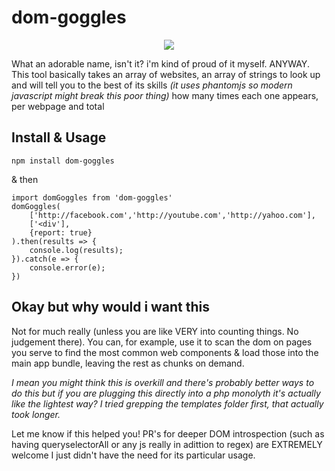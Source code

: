 # dom-goggles

<div align="center"><img src="http://i.imgur.com/Jj4dyHY.png"></div>

What an adorable name, isn't it? i'm kind of proud of it myself. ANYWAY. This tool basically takes an array of websites, an array of strings to look up and will tell you to the best of its skills _(it uses phantomjs so modern javascript might break this poor thing)_ how many times each one appears, per webpage and total

## Install & Usage

    npm install dom-goggles

& then

    import domGoggles from 'dom-goggles'
    domGoggles(
        ['http://facebook.com','http://youtube.com','http://yahoo.com'],
        ['<div'],
        {report: true}
    ).then(results => {
        console.log(results);
    }).catch(e => {
        console.error(e);
    })

## Okay but why would i want this

Not for much really (unless you are like VERY into counting things. No judgement there). You can, for example, use it to scan the dom on pages you serve to find the most common web components & load those into the main app bundle, leaving the rest as chunks on demand.

*I mean you might think this is overkill and there's probably better ways to do this but if you are plugging this directly into a php monolyth it's actually like the lightest way? I tried grepping the templates folder first, that actually took longer.*

Let me know if this helped you! PR's for deeper DOM introspection (such as having queryselectorAll or any js really in adittion to regex) are EXTREMELY welcome I just didn't have the need for its particular usage.
